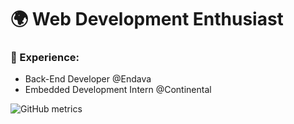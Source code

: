 # 🌍 Web Development Enthusiast
### 💼 Experience:
- Back-End Developer @Endava
- Embedded Development Intern @Continental

![GitHub metrics](https://metrics.lecoq.io/valentinpopescu98)  

